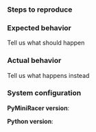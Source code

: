 ### Steps to reproduce

### Expected behavior
Tell us what should happen

### Actual behavior
Tell us what happens instead

### System configuration
**PyMiniRacer version**:

**Python version**:
